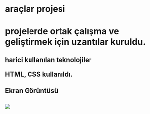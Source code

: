 <h1> araçlar projesi <h1>

<p> projelerde ortak çalışma ve geliştirmek için uzantılar kuruldu. <p>

<h2> harici kullanılan teknolojiler <p>

HTML, CSS kullanıldı.

<h2> Ekran Görüntüsü <h2>

![](araçlar.gif)